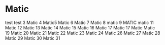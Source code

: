 # Matic
test
test 3
Matic 4
Matic5
Matic 6
Matic 7
Matic 8
matic 9
MATIC
matic 11
Matic 12
Matic 13
Matic 14
Matic 15
Matic 16
Matic 17
Matic 17
Matic
Matic 19
Matic 20
Matic 21
Matic 22
Matic 23
Matic 24
Matic 26
Matic 27
Matic 28
Matic 29
Matic 30
Matic 31
